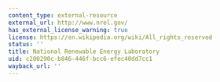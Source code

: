 ```yaml
---
content_type: external-resource
external_url: http://www.nrel.gov/
has_external_license_warning: true
license: https://en.wikipedia.org/wiki/All_rights_reserved
status: ''
title: National Renewable Energy Laboratory
uid: c200290c-b846-446f-bcc6-efec40dd7cc1
wayback_url: ''
---
```


